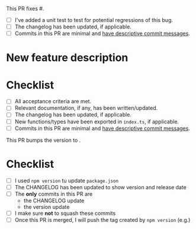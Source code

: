 <!-- When fixing a bug: -->

This PR fixes #<issue ID>.

- [ ] I've added a unit test to test for potential regressions of this bug.
- [ ] The changelog has been updated, if applicable.
- [ ] Commits in this PR are minimal and [have descriptive commit messages](https://chris.beams.io/posts/git-commit/).

<!-- When adding a new feature: -->

# New feature description

# Checklist

- [ ] All acceptance criteria are met.
- [ ] Relevant documentation, if any, has been written/updated.
- [ ] The changelog has been updated, if applicable.
- [ ] New functions/types have been exported in `index.ts`, if applicable.
- [ ] Commits in this PR are minimal and [have descriptive commit messages](https://chris.beams.io/posts/git-commit/).

<!-- When cutting a release: -->

This PR bumps the version to <version number>.

# Checklist

- [ ] I used `npm version` tu update `package.json`
- [ ] The CHANGELOG has been updated to show version and release date
- [ ] The **only** commits in this PR are
  - the CHANGELOG update
  - the version update
- [ ] I make sure **not** to squash these commits
- [ ] Once this PR is merged, I will push the tag created by `npm version` (e.g.)
